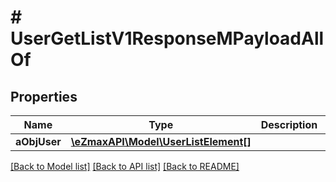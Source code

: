 # # UserGetListV1ResponseMPayloadAllOf

## Properties

Name | Type | Description | Notes
------------ | ------------- | ------------- | -------------
**aObjUser** | [**\eZmaxAPI\Model\UserListElement[]**](UserListElement.md) |  |

[[Back to Model list]](../../README.md#models) [[Back to API list]](../../README.md#endpoints) [[Back to README]](../../README.md)
